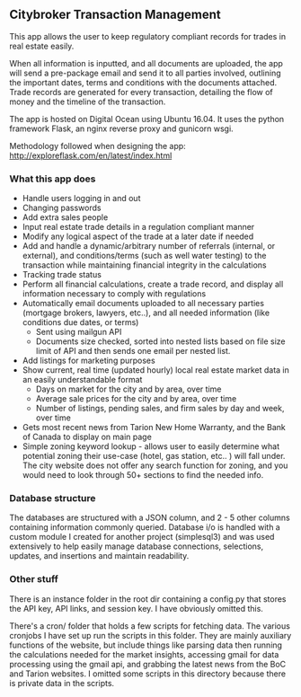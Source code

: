 ## Citybroker Transaction Management

This app allows the user to keep regulatory compliant records for trades in real estate easily.

When all information is inputted, and all documents are uploaded, the app will send a pre-package email and send it to all parties involved,
outlining the important dates, terms and conditions with the documents attached. Trade records are generated for every transaction, detailing the flow
of money and the timeline of the transaction.

The app is hosted on Digital Ocean using Ubuntu 16.04. It uses the python framework Flask, an nginx reverse proxy and gunicorn wsgi.

Methodology followed when designing the app: http://exploreflask.com/en/latest/index.html

### What this app does

* Handle users logging in and out
* Changing passwords
* Add extra sales people
* Input real estate trade details in a regulation compliant manner
* Modify any logical aspect of the trade at a later date if needed
* Add and handle a dynamic/arbitrary number of referrals (internal, or external), and conditions/terms (such as well water testing) to the transaction
while maintaining financial integrity in the calculations
* Tracking trade status
* Perform all financial calculations, create a trade record, and display all information necessary to comply with regulations
* Automatically email documents uploaded to all necessary parties (mortgage brokers, lawyers, etc..), and all needed information (like conditions due dates, or terms)
    * Sent using mailgun API
    * Documents size checked, sorted into nested lists based on file size limit of API and then sends one email per nested list.
* Add listings for marketing purposes
* Show current, real time (updated hourly) local real estate market data in an easily understandable format
    * Days on market for the city and by area, over time
    * Average sale prices for the city and by area, over time
    * Number of listings, pending sales, and firm sales by day and week, over time
* Gets most recent news from Tarion New Home Warranty, and the Bank of Canada to display on main page
* Simple zoning keyword lookup - allows user to easily determine what potential zoning their use-case (hotel, gas station, etc.. ) will fall under.
The city website does not offer any search function for zoning, and you would need to look through 50+ sections to find the needed info.

### Database structure

The databases are structured with a JSON column, and 2 - 5 other columns containing information commonly queried. Database i/o is handled with a custom
module I created for another project (simplesql3) and was used extensively to help easily manage database connections, selections, updates, and
insertions and maintain readability.

### Other stuff

There is an instance folder in the root dir containing a config.py that stores the API key, API links, and session key. I have obviously omitted this.

There's a cron/ folder that holds a few scripts for fetching data. The various cronjobs I have set up run the scripts in this folder. They are mainly
auxiliary functions of the website, but include things like parsing data then running the calculations needed for the market insights, accessing gmail
for data processing using the gmail api, and grabbing the latest news from the BoC and Tarion websites. I omitted some scripts in this directory
because there is private data in the scripts.
